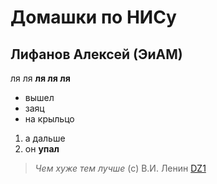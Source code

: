 # Домашки по НИСу
## Лифанов Алексей (ЭиАМ)
ля ля **ля ля ля**
- вышел
- заяц
- на крыльцо
1. а дальше
2. он **упал**
>*Чем хуже тем лучше* (с) В.И. Ленин
[DZ1](alekseylifanov333.github.io/ethiopia_cils/domashka.md)

